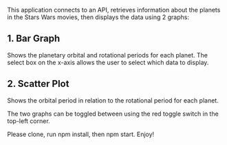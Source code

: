 This application connects to an API, retrieves information about the planets in the Stars Wars movies, then displays the data using 2 graphs:

## 1. Bar Graph 
  Shows the planetary orbital and rotational periods for each planet. The select box on the x-axis allows the user to select which data to display.
  
## 2. Scatter Plot
  Shows the orbital period in relation to the rotational period for each planet. 
  
The two graphs can be toggled between using the red toggle switch in the top-left corner. 

Please clone, run npm install, then npm start. Enjoy!
